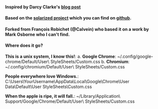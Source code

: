 #### Inspired by Darcy Clarke's [blog post](http://darcyclarke.me/design/skin-your-chrome-inspector/)
#### Based on the [solarized project](http://ethanschoonover.com/solarized) which you can find on [github](https://github.com/altercation/ethanschoonover.com/tree/master/projects/solarized).
#### Forked from François Robichet (@Calvein) who based it on a work by Mark Osborne who I can't find.

#### Where does it go?
**This is a unix system, I know this!**:
a. __Google Chrome__: ~/.config/google-chrome/Default/User\ StyleSheets/Custom.css
b. __Chromium__: ~/.config/chromium/Default/User\ StyleSheets/Custom.css

**People everywhere love Windows.**:
C:\Users\YourUsername\AppData\Local\Google\Chrome\User Data\Default\User StyleSheets\Custom.css

**When the apple is ripe, it will fall.**:
~/Library/Application\ Support/Google/Chrome/Default/User\ StyleSheets/Custom.css
